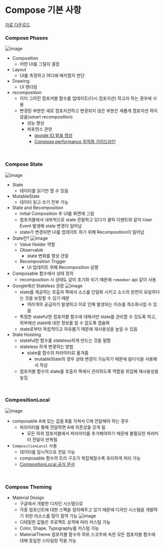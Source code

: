 # Compose 기본 사항
[자료 다운로드](https://speakerdeck.com/skydoves/2022-compose-camp-pathway-1-2-state-and-theming-in-jetpack-compose?slide=8)

### Compose Phases
![image](https://user-images.githubusercontent.com/101886039/203547748-47c8d71b-f6ff-451c-bb9e-f07dedde1b23.png)
- Composition
  - 어떤 UI를 그릴지 결정
- Layout
  - UI를 측정하고 어디에 배치할지 판단
- Drawing
  - UI 렌더링
- recomposition
  - 이미 그려진 컴포저블 함수를 업데이트(다시 컴포지션) 하고자 하는 경우에 사용
  - 변경된 부분만 새로 컴포지션하고 변경되지 않은 부분은 새롭게 컴포지션 하지 않음(smart recomposition)
    - 성능 향상
    - 퍼포먼스 관련
      - [google IO 발표 영상](https://www.youtube.com/watch?v=EOQB8PTLkpY&feature=youtu.be)
      - [Compose performance 최적화 가이드라인](https://getstream.io/blog/jetpack-compose-guidelines/)

<br>

### Compose State
![image](https://user-images.githubusercontent.com/101886039/203549088-e1601193-b2f0-4cbf-bf35-d5f01eb78b53.png)
- State
  - 데이터를 읽기만 할 수 있음
- MutableState
  - 데이터 읽고 쓰기 전부 가능
- State and Recomposition
  - initial Composition 후 UI를 화면에 그림
  - 컴포저블에서 내부적으로 state 관찰하고 있다가 클릭 이벤트와 같이 User Event 발생해 state 변경이 일어남
  - state가 변경되면 UI를 업데이트 하기 위해 Recomposition이 일어남
- State란?
  ![image](https://user-images.githubusercontent.com/101886039/203549856-69127276-3972-4d44-9e36-248763e59c3d.png)
  - Value Holder 역할   
  - Observable 
    - state 변화를 항상 관찰
  - Recomposition Trigger
    - UI 업데이트 위해 Recomposition 실행
- Composable 함수에서 상태 정의
  - recomposition 시 상태도 같이 초기화 되기 때문에 `remember` api 같이 사용
- Google에선 Stateless 권장
  ![image](https://user-images.githubusercontent.com/101886039/203550892-1cfd2649-4bf2-4fb3-8cc4-47be147d3eb9.png)
  - state를 제공하는 호출자 쪽에서 소스를 단일화 시키고 소스의 원천이 유일하다는 것을 보장할 수 있기 때문
    - 여러개의 공급자가 발생하고 이로 인해 발생되는 이슈를 최소화시킬 수 있음
  - 특정한 stateful한 컴포저블 함수에 대해서만 state를 관리할 수 있도록 하고, 외부에선 state에 대한 정보를 알 수 없도록 캡슐화
  - state로부터 독립적이고 자유롭기 때문에 재사용성을 높일 수 있음
- State Hoisting
  - stateful한 함수를 stateless하게 만드는 것을 말함
  - stateless 하게 변경하는 방법
    - state를 함수의 파라미터로 옮겨줌
      - mutableState의 경우 상태 변경이 가능하기 때문에 람다식을 사용해서 작성
  - 컴포저블 함수의 state를 호출자 쪽에서 관리하도록 역할을 위임해 재사용성을 높임

<br>

### CompositionLocal
![image](https://user-images.githubusercontent.com/101886039/203554679-df69e18a-9bfb-4622-ad36-fa10a65ec856.png)
- composable A에 있는 값을 B를 거쳐서 C에 전달해야 하는 경우
  - 파라미터를 통해 전달하면 A에 의존성을 갖게 됨
    - 모든 하위 컴포저블에서 파라미터를 추가해야하기 때문에 불필요한 파라미터 전달이 반복됨
- `CompositionLocal` 사용
  - 데이터를 암시적으로 전달 가능
  - composable 함수의 트리 구조가 복잡해질수록 유리하게 처리 가능
  - [CompositionLocal 공식 문서](https://developer.android.com/jetpack/compose/compositionlocal)

<br>

### Compose Theming
- Material Design
  - 구글에서 개발한 디자인 시스템으로 
  - 각종 컴포넌트에 대한 스펙을 정의해주고 있기 때문에 디자인 시스템을 개발하기 위한 리소스를 많이 절약 가능
  ![image](https://user-images.githubusercontent.com/101886039/203555483-419e8856-9342-46fe-9986-d9b0408c8eff.png)
  - 디테일한 값들은 프로젝트 성격에 따라 커스텀 가능
  - Color, Shape, Typography를 커스텀 가능 
  - MaterialTheme 컴포저블 함수의 하위 스코프에 속한 모든 컴포저블 함수에 대해 동일한 스타일링 적용 가능

